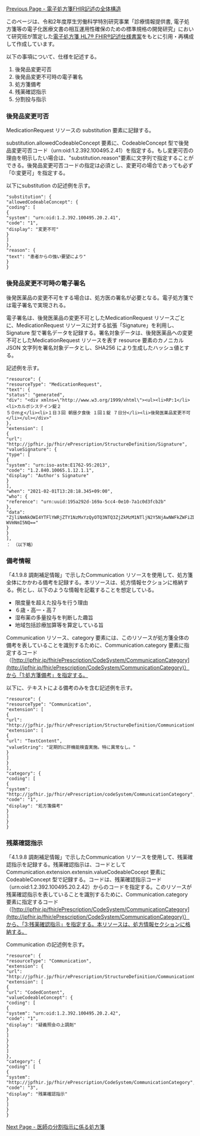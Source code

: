 [Previous Page - 電子処方箋FHIR記述の全体構造](structure.html)

このページは、令和2年度厚生労働科学特別研究事業「診療情報提供書, 電子処方箋等の電子化医療文書の相互運用性確保のための標準規格の開発研究」において研究班が策定した<a href="https://std.jpfhir.jp/wp-content/uploads/2021/04/ePresctiption20210329Rel.zip">電子処方箋 HL7® FHIR®記述仕様書案</a>をもとに引用・再構成して作成しています。  

以下の事項について、仕様を記述する。

1. 後発品変更可否
2. 後発品変更不可時の電子署名
3. 処方箋備考
4. 残薬確認指示
5. 分割投与指示

### 後発品変更可否
MedicationRequest リソースの substitution 要素に記録する。

substitution.allowedCodeableConcept 要素に、CodeableConcept 型で後発品変更可否コード（urn:oid:1.2.392.100495.2.41）を指定する。もし変更可否の理由を明示したい場合は、"substitution.reason"要素に文字列で指定することができる。後発品変更可否コードの指定は必須とし、変更可の場合であっても必ず「0:変更可」を指定する。

以下にsubstitution の記述例を示す。

```
"substitution": {
"allowedCodeableConcept": {
"coding": [
{
"system": "urn:oid:1.2.392.100495.20.2.41",
"code": "1",
"display": "変更不可"
}
]
},
"reason": {
"text": "患者からの強い要望により"
}
}
```

### 後発品変更不可時の電子署名
後発医薬品の変更不可をする場合は、処方医の署名が必要となる。電子処方箋では電子署名で実現される。

電子署名は、後発医薬品の変更不可としたMedicationRequest リソースごとに、MedicationRequest リソースに対する拡張「Signature」を利用し、Signature 型で署名データを記録する。署名対象データは、後発医薬品への変更不可としたMedicationRequest リソースを表す resource 要素のカノニカルJSON 文字列を署名対象データとし、SHA256 により生成したハッシュ値とする。

記述例を示す。

```
"resource": {
"resourceType": "MedicationRequest",
"text": {
"status": "generated",
"div": "<div xmlns=\"http://www.w3.org/1999/xhtml\"><ul><li>RP:1</li><li>カルボシステイン錠２
５０ｍｇ</li><li>１日３回 朝昼夕食後 １回１錠 ７日分</li><li>後発医薬品変更不可</li></ul></div>"
},
"extension": [
{
"url": "http://jpfhir.jp/fhir/ePrescription/StructureDefinition/Signature",
"valueSignature": {
"type": [
{
"system": "urn:iso-astm:E1762-95:2013",
"code": "1.2.840.10065.1.12.1.1",
"display": "Author's Signature"
}
],
"when": "2021-02-01T13:28:18.345+09:00",
"who": {
"reference": "urn:uuid:195a292d-169a-5cc4-0e10-7a1c0d3fcb2b"
},
"data": "ZjliNmNkOWI4YTFlYWRjZTY1NzMxYzQyOTQ3NTQ3ZjZkMzM1NTljN2Y5NjAwNWFkZWFiZDI5MTlhO
WVmNmI5NQ=="
}
}
],
： （以下略）
```

### 備考情報
「4.1.9.8 調剤補足情報」で示したCommunication リソースを使用して、処方箋全体にかかわる備考を記録する。本リソースは、処方情報セクションに格納する。例とし、以下のような情報を記載することを想定している。

* 限度量を超えた投与を行う理由
* ６歳・高一・高７
* 湿布薬の多量投与を判断した趣旨
* 地域包括診療加算等を算定している旨

Communication リソース、category 要素には、このリソースが処方箋全体の備考を表していることを識別するために、Communication.category 要素に指定するコード（[http://jpfhir.jp/fhir/ePrescription/CodeSystem/CommunicationCategory](http://jpfhir.jp/fhir/ePrescription/CodeSystem/CommunicationCategory)）から「1:処方箋備考」を指定する。

以下に、テキストによる備考のみを含む記述例を示す。

```
"resource": {
"resourceType": "Communication",
"extension": [
{
"url": "http://jpfhir.jp/fhir/ePrescription/StructureDefinition/CommunicationContent",
"extension": [
{
"url": "TextContent",
"valueString": "定期的に肝機能検査実施。特に異常なし。"
}
]
}
],
"category": {
"coding": [
{
"system": "http://jpfhir.jp/fhir/ePrescription/codeSystem/CommunicationCategory",
"code": "1",
"display": "処方箋備考"
}
]
}
}
```

### 残薬確認指示
「4.1.9.8 調剤補足情報」で示したCommunication リソースを使用して、残薬確認指示を記録する。残薬確認指示は、コードとしてCommunication.extension.extensin.valueCodeableCocept 要素にCodeableConcept 型で記録する。コードは、残薬確認指示コード（urn:oid:1.2.392.100495.20.2.42）からのコードを指定する。このリソースが残薬確認指示を表していることを識別するために、Communication.category 要素に指定するコード（[http://jpfhir.jp/fhir/ePrescription/CodeSystem/CommunicationCategory](http://jpfhir.jp/fhir/ePrescription/CodeSystem/CommunicationCategory)）から、「3:残薬確認指示」を指定する。本リソースは、処方情報セクションに格納する。

Communication の記述例を示す。

```
"resource": {
"resourceType": "Communication",
"extension": {
"url": "http://jpfhir.jp/fhir/ePrescription/StructureDefinition/CommunicationContent",
"extension": [
{
"url": "CodedContent",
"valueCodeableConcept": {
"coding": [
{
"system": "urn:oid:1.2.392.100495.20.2.42",
"code": "1",
"display": "疑義照会の上調剤"
}
]
}
}
]
},
"category": {
"coding": [
{
"system": "http://jpfhir.jp/fhir/ePrescription/CodeSystem/CommunicationCategory",
"code": "3",
"display": "残薬確認指示"
}
]
}
}
```


[Next Page - 医師の分割指示に係る処方箋](prescription.html)